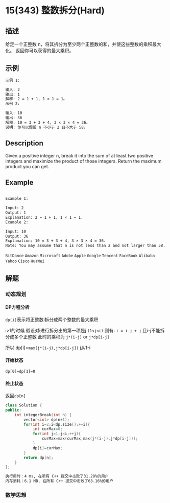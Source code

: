 # 15(343) 整数拆分(Hard)

## 描述

给定一个正整数 n，将其拆分为至少两个正整数的和，并使这些整数的乘积最大化。 返回你可以获得的最大乘积。

## 示例
```bash
示例 1:

输入: 2
输出: 1
解释: 2 = 1 + 1, 1 × 1 = 1。
示例 2:

输入: 10
输出: 36
解释: 10 = 3 + 3 + 4, 3 × 3 × 4 = 36。
说明: 你可以假设 n 不小于 2 且不大于 58。

``` 

## Description

Given a positive integer n, break it into the sum of at least two positive integers and maximize the product of those integers. Return the maximum product you can get.

## Example
```bash

Example 1:

Input: 2
Output: 1
Explanation: 2 = 1 + 1, 1 × 1 = 1.
Example 2:

Input: 10
Output: 36
Explanation: 10 = 3 + 3 + 4, 3 × 3 × 4 = 36.
Note: You may assume that n is not less than 2 and not larger than 58.

```
`BitDance` `Amazon` `Microsoft` `Adobe` `Apple` `Google` `Tencent` `FaceBook` `Alibaba` `Yahoo` `Cisco` `HuaWei`

## 解题

### 动态规划

#### DP方程分析

`dp[i]`表示将正整数i拆分成两个整数的最大乘积 

i>1的时候 假设对i进行拆分出的第一项是j `(1<j<i)` 则有:
` i = i-j + j ` 且i-j不能拆分成多个正整数 此时的乘积为 `j*(i-j)` or `j*dp[i-j]`

所以 dp[i]=`max(j*(i-j),j*dp[i-j])` j从1-i

#### 开始状态

`dp[0]=dp[1]=0` 

#### 终止状态

返回`dp[n]`

```C++
class Solution {
public:
    int integerBreak(int n) {
        vector<int> dp(n+1);
        for(int i=2;i<dp.size();++i){
            int curMax=0;
            for(int j=1;j<i;++j){
                curMax=max(curMax,max(j*(i-j),j*dp[i-j]));
            }
            dp[i]=curMax;
        }
        return dp[n];
    }
};

```

```bash
执行用时：4 ms, 在所有 C++ 提交中击败了31.28%的用户
内存消耗：6.1 MB, 在所有 C++ 提交中击败了63.16%的用户
```

### 数学思想